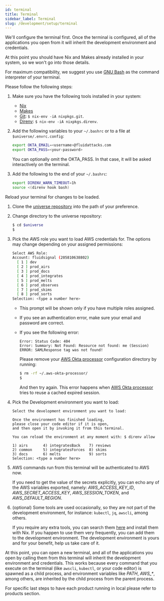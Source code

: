 ```yaml
---
id: terminal
title: Terminal
sidebar_label: Terminal
slug: /development/setup/terminal
---
```


We'll configure the terminal first.
Once the terminal is configured,
all of the applications you open from it
will inherit the development environment
and credentials.

At this point you should have Nix and Makes
already installed in your system,
so we won't go into those details.

For maximum compatibility,
we suggest you use [GNU Bash](https://www.gnu.org/software/bash/)
as the command interpreter of your terminal.

Please follow the following steps:

1. Make sure you have the following tools installed in your system:

   - [Nix](/development/stack/nix)
   - [Makes](/development/stack/makes)
   - [Git](https://git-scm.com): `$ nix-env -iA nixpkgs.git`.
   - [Direnv](https://direnv.net): `$ nix-env -iA nixpkgs.direnv`.

1. Add the following variables to your `~/.bashrc`
   or to a file at `$universe/.envrc.config`:

   ```bash
   export OKTA_EMAIL=<username>@fluidattacks.com
   export OKTA_PASS=<your-password>
   ```

   You can optionally omit the OKTA_PASS. In that case,
   it will be asked interactively on the terminal.

1. Add the following to the end of your `~/.bashrc`:

   ```bash
   export DIRENV_WARN_TIMEOUT=1h
   source <(direnv hook bash)
   ```

Reload your terminal for changes to be loaded.

1. Clone the
   [universe repository](https://gitlab.com/fluidattacks/universe)
   into the path of your preference.

1. Change directory to the universe repository:

   ```bash
   $ cd $universe
   $
   ```

1. Pick the AWS role you want to load AWS credentials for.
   The options may change depending on your assigned permissions:

   ```bash
   Select AWS Role:
   Account: fluidsignal (205810638802)
     [ 1 ] dev
     [ 2 ] prod_airs
     [ 3 ] prod_docs
     [ 4 ] prod_integrates
     [ 5 ] prod_melts
     [ 6 ] prod_observes
     [ 7 ] prod_skims
     [ 8 ] prod_sorts
   Selection: <type a number here>
   ```

   - This prompt will be shown only if you have multiple roles assigned.
   - If you see an authentication error,
     make sure your email and password are correct.
   - If you see the following error:

     ```
     Error: Status Code: 404
     Error: Summary: Not Found: Resource not found: me (Session)
     ERROR: SAMLResponse tag was not found!
     ```

     Please remove your [AWS Okta processor](https://github.com/godaddy/aws-okta-processor)
     configuration directory by running:

     ```bash
     $ rm -rf ~/.aws-okta-processor/
     $
     ```

     And then try again.
     This error happens when
     [AWS Okta processor](https://github.com/godaddy/aws-okta-processor)
     tries to reuse a cached expired session.

1. Pick the Development environment you want to load:

   ```text
   Select the development environment you want to load:

   Once the environment has finished loading,
   please close your code editor if it is open,
   and then open it by invoking it from this terminal.

   You can reload the environment at any moment with: $ direnv allow

   1) airs       4) integratesBack    7) reviews
   2) common     5) integratesForces  8) skims
   3) docs       6) melts             9) sorts
   Selection: <type a number here>
   ```

1. AWS commands run from this terminal
   will be authenticated to AWS now.

   If you need to get the value of the secrets explicitly,
   you can echo any of the AWS variables exported,
   namely:
   _AWS_ACCESS_KEY_ID_,
   _AWS_SECRET_ACCESS_KEY_,
   _AWS_SESSION_TOKEN_, and
   _AWS_DEFAULT_REGION_.

1. (optional) Some tools are used occasionally,
   so they are not part of the development environment,
   for instance: `kubectl`, `jq`, `awscli`, among others.

   If you require any extra tools,
   you can search them [here](https://search.nixos.org/packages)
   and install them with Nix.
   If you happen to use them very frequently,
   you can add them to the development environment.
   The development environment is yours and for your benefit,
   help us take care of it.

At this point,
you can open a new terminal,
and all of the applications you open
by calling them from this terminal
will inherit the development environment
and credentials.
This works because every command
that you execute on the terminal
(like `awscli`, `kubectl`, or your code editor)
is spawned as a child process,
and environment variables like _PATH_, _AWS\_\*_, among others,
are inherited by the child process
from the parent process.

For specific last steps to have each product running in local
please refer to products section.

[aws]: https://aws.amazon.com/

